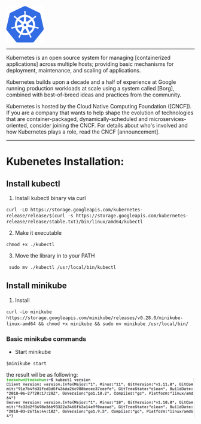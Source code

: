 <img src="https://github.com/kubernetes/kubernetes/raw/master/logo/logo.png" width="100">

----

Kubernetes is an open source system for managing [containerized applications]
across multiple hosts; providing basic mechanisms for deployment, maintenance,
and scaling of applications.

Kubernetes builds upon a decade and a half of experience at Google running
production workloads at scale using a system called [Borg],
combined with best-of-breed ideas and practices from the community.

Kubernetes is hosted by the Cloud Native Computing Foundation ([CNCF]).
If you are a company that wants to help shape the evolution of
technologies that are container-packaged, dynamically-scheduled
and microservices-oriented, consider joining the CNCF.
For details about who's involved and how Kubernetes plays a role,
read the CNCF [announcement].

----
# Kubenetes Installation:

## Install kubectl

1. Install kubectl binary via curl

```
curl -LO https://storage.googleapis.com/kubernetes-release/release/$(curl -s https://storage.googleapis.com/kubernetes-release/release/stable.txt)/bin/linux/amd64/kubectl
```

2. Make it executable
```
chmod +x ./kubectl

```
3. Move the library in to your PATH
```
 sudo mv ./kubectl /usr/local/bin/kubectl
```
## Install minikube

1. Install 
```
curl -Lo minikube https://storage.googleapis.com/minikube/releases/v0.28.0/minikube-linux-amd64 && chmod +x minikube && sudo mv minikube /usr/local/bin/
```
### Basic minikube commands
* Start minikube
```
$minikube start
```

the result wil be as following:
<img src="https://github.com/Teckchun/-Kubernetes-Demo/blob/master/Assets/Images/kube-ctl-start-result.png?raw=true">
